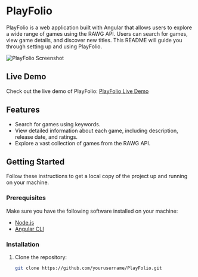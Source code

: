 # PlayFolio

PlayFolio is a web application built with Angular that allows users to explore a wide range of games using the RAWG API. Users can search for games, view game details, and discover new titles. This README will guide you through setting up and using PlayFolio.

![PlayFolio Screenshot](link_to_screenshot.png)

## Live Demo

Check out the live demo of PlayFolio: [PlayFolio Live Demo](https://playfolio.onrender.com/)

## Features

- Search for games using keywords.
- View detailed information about each game, including description, release date, and ratings.
- Explore a vast collection of games from the RAWG API.

## Getting Started

Follow these instructions to get a local copy of the project up and running on your machine.

### Prerequisites

Make sure you have the following software installed on your machine:

- [Node.js](https://nodejs.org/)
- [Angular CLI](https://angular.io/cli)

### Installation

1. Clone the repository:

   ```bash
   git clone https://github.com/yourusername/PlayFolio.git